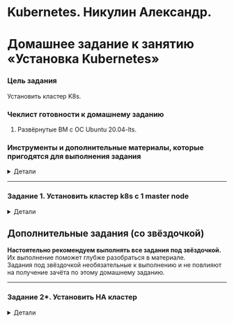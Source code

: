 # Kubernetes. Никулин Александр.
# Домашнее задание к занятию «Установка Kubernetes»

### Цель задания

Установить кластер K8s.

### Чеклист готовности к домашнему заданию

1. Развёрнутые ВМ с ОС Ubuntu 20.04-lts.


### Инструменты и дополнительные материалы, которые пригодятся для выполнения задания
<details>
  <summary>Детали</summary>

  1. [Инструкция по установке kubeadm](https://kubernetes.io/docs/setup/production-environment/tools/kubeadm/create-cluster-kubeadm/).
  2. [Документация kubespray](https://kubespray.io/).
</details>

-----

### Задание 1. Установить кластер k8s с 1 master node
<details>
  <summary>Детали</summary>

  1. Подготовка работы кластера из 5 нод: 1 мастер и 4 рабочие ноды.
  2. В качестве CRI — containerd.
  3. Запуск etcd производить на мастере.
  4. Способ установки выбрать самостоятельно.

  > Чутка сделал по другому. ВЫбрал 3 мастера и 4 воркер ноды. \
  > Далее подготовил [терраформ](src/terraform), где настроил выгрузку данного [hosts.yaml](src/kubespray/inventory/mucluster/hosts.yaml) с помощью [hosts.tftpl](src/terraform/templates/hosts.tftpl)\
  > Сам terraform максимально простой, разворачиваем сеть, настраиваем правила, создаем мастеры, воркеры и т.п. За основу взял образы ubuntu-2404. \
  > Запустил в общем terraform \
  > ![alt text](images/image100.png) \
  > ![alt text](images/image98.png) \
  > ![alt text](images/image97.png) \
  > На выходе получил нужный файл \
  > ![alt text](images/image99.png) \
  > Далее зашел на https://github.com/kubernetes-sigs/kubespray и закачал в папку [kubespray](src/kubespray) \
  > Следуя инструкции: https://kubespray.io/#/docs/ansible/ansible?id=installing-ansible начал подготовку kubespray \
  > Создал environment + установил всё что идет в requirements.txt: 
  > ```
  > VENVDIR=kubespray-venv
  > KUBESPRAYDIR=/home/anikulin/Projects/k8s-cluster/kubespray
  > python3 -m venv $VENVDIR
  > source $VENVDIR/bin/activate
  > cd $KUBESPRAYDIR
  > pip install -U -r requirements.txt
  > ``` 
  > Ну а после запускаем установку через энсибл \
  > ``` ansible-playbook -i inventory/mycluster/ cluster.yml -b -v -u ubuntu ``` \
  > В общем во время работы скрипта столкнулся с парочкой проблем, все они крылись в этом https://github.com/kubernetes-sigs/kubespray/issues/10101 \
  > В итоге пришлось access_ip менять на local_ip и по итогу кластер встал на место \
  > ![alt text](images/image96.png) \
  > Зашел на master для проверки и при поптке выполнить команду: ```kubectl get nodes``` ловил ошибки доступа к класстеру \
  > ![alt text](images/image94.png) \
  > Я так понял что всё бы ничего, но не был настроен конфиг kubectl или что-то в этом духе. Посерфил инет нашел такое: https://github.com/kubernetes-sigs/kubespray/issues/1615 . \
  > Выполнил: ```sudo cp /etc/kubernetes/admin.conf $HOME/ && sudo chown $(id -u):$(id -g) $HOME/admin.conf && export KUBECONFIG=$HOME/admin.conf``` \
  > Далее повторная попытка \
  > ![alt text](images/image95.png) \
  > всё заработало. 
</details>

## Дополнительные задания (со звёздочкой)

**Настоятельно рекомендуем выполнять все задания под звёздочкой.** Их выполнение поможет глубже разобраться в материале.   
Задания под звёздочкой необязательные к выполнению и не повлияют на получение зачёта по этому домашнему заданию. 

------

### Задание 2*. Установить HA кластер
<details>
  <summary>Детали</summary>

  1. Установить кластер в режиме HA.
  2. Использовать нечётное количество Master-node.
  3. Для cluster ip использовать keepalived или другой способ.

  > Решил не делать
</details>
